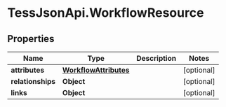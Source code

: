# TessJsonApi.WorkflowResource

## Properties
Name | Type | Description | Notes
------------ | ------------- | ------------- | -------------
**attributes** | [**WorkflowAttributes**](WorkflowAttributes.md) |  | [optional] 
**relationships** | **Object** |  | [optional] 
**links** | **Object** |  | [optional] 


